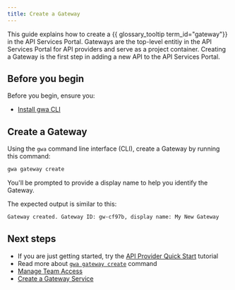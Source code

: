 ```yaml
---
title: Create a Gateway
---
```


<!-- overview -->

This guide explains how to create a {{ glossary_tooltip term_id="gateway"}} in
the API Services Portal. Gateways are the top-level entitiy in the API Services
Portal for API providers and serve as a project container. Creating a Gateway is
the first step in adding a new API to the API Services Portal.

<!-- prerequisites -->

## Before you begin

Before you begin, ensure you:

- [Install gwa CLI](/how-to/gwa-install.md)

## Create a Gateway

Using the `gwa` command line interface (CLI), create a Gateway by running this command:

```sh linenums="0"
gwa gateway create
```

You'll be prompted to provide a display name to help you identify the Gateway.

The expected output is similar to this:

```sh linenums="0"
Gateway created. Gateway ID: gw-cf97b, display name: My New Gateway
```

<!-- whatsnext -->

## Next steps

- If you are just getting started, try the [API Provider Quick Start](/tutorials/quick-start.md) tutorial
- Read more about [`gwa gateway create`](/reference/gwa-commands.md/#gatewaycreate) command
- [Manage Team Access](/how-to/gateway-admin.md)
- [Create a Gateway Service](/how-to/create-gateway-service.md)